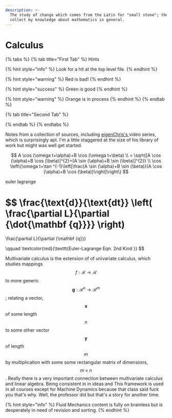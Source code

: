 ```yaml
---
description: >-
  The study of change which comes from the Latin for "small stone"; these pages
  collect my knowledge about mathematics in general.
---
```


# Calculus

{% tabs %}
{% tab title="First Tab" %}
Hints

{% hint style="info" %}
Look for a hit at the top level file. 
{% endhint %}

{% hint style="warning" %}
Red is bad!
{% endhint %}

{% hint style="success" %}
Green is good
{% endhint %}

{% hint style="warning" %}
Orange is in process
{% endhint %}
{% endtab %}

{% tab title="Second Tab" %}

{% endtab %}
{% endtabs %}



Notes from a collection of sources, including [eigenChris's ](https://www.youtube.com/user/eigenchris)video series, which is surprisingly apt. I'm a little staggered at the size of his library of work but might was well get started. 

$$
A \cos (\omega t+\alpha)+B \cos (\omega t+\beta) \\
= \sqrt{[A \cos (\alpha)+B \cos (\beta)]^{2}+[A \sin (\alpha)+B \sin (\beta)]^{2}} 
\\
\cos \left\{\omega t+\tan ^{-1}\left[\frac{A \sin (\alpha)+B \sin (\beta)}{A \cos (\alpha)+B \cos (\beta)}\right]\right\}
$$

euler lagrange 

$$
\frac{\text{d}}{\text{dt}}
\left(
\frac{\partial L}{\partial {\dot{\mathbf {q}}}}
\right)
=
\frac{\partial L}{\partial {\mathbf {q}}}


\qquad
\textcolor{red}{\texttt{Euler-Lagrange Eqn. 2nd Kind }}
$$

Multivariate calculus is the extension of of univariate calculus, which studies mappings $$f: \mathcal{R} \rightarrow \mathcal{R}$$ to more generic $$\boldsymbol{g}: \mathcal{R}^{n} \rightarrow \mathcal{R}^{m}$$; relating a vector, $$\boldsymbol{x}$$ of some length$$n$$ to some other vector $$\boldsymbol{y}$$of length $$m$$by multiplication with some some rectangular matrix of dimensions,  $$m \times n$$.  Really there is a very important connection between multivariate calculus and linear algebra. Being consistent in in ideas and This framework is used in all courses except for Machine Dynamics because that class said fuck you that's why. Well, the professor did but that's a story for another time. 

{% hint style="info" %}
Fluid Mechanics content is fully on brainless but is desperately in need of revision and sorting. 
{% endhint %}

## 

